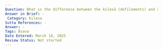 ```yaml
---
Question: What is the difference between the kilesā (defilements) and āsavā (effluents)?
Answer in Brief: -
 Category: Kilesa
Sutta References: -
Answer: -
Tags: Āsava
Date Entered: March 18, 2025
Review Status: Not started
---
```

